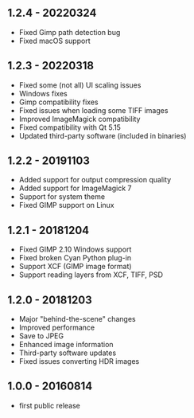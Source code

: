 ## 1.2.4 - 20220324

 * Fixed Gimp path detection bug
 * Fixed macOS support

## 1.2.3 - 20220318

 * Fixed some (not all) UI scaling issues
 * Windows fixes
 * Gimp compatibility fixes
 * Fixed issues when loading some TIFF images
 * Improved ImageMagick compatibility
 * Fixed compatibility with Qt 5.15
 * Updated third-party software (included in binaries)

## 1.2.2 - 20191103

 * Added support for output compression quality
 * Added support for ImageMagick 7
 * Support for system theme
 * Fixed GIMP support on Linux

## 1.2.1 - 20181204

 * Fixed GIMP 2.10 Windows support
 * Fixed broken Cyan Python plug-in
 * Support XCF (GIMP image format)
 * Support reading layers from XCF, TIFF, PSD

## 1.2.0 - 20181203

 * Major "behind-the-scene" changes
 * Improved performance
 * Save to JPEG
 * Enhanced image information
 * Third-party software updates
 * Fixed issues converting HDR images

## 1.0.0 - 20160814

 * first public release
